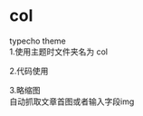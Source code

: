 # col
typecho theme<br>
1.使用主题时文件夹名为 col<br>

2.代码使用
<!--
```python #符号后面跟代码类型
print("hello")

```
-->

3.略缩图<br>
自动抓取文章首图或者输入字段img



